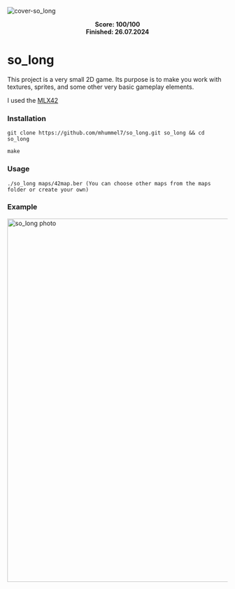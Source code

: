 ![cover-so_long](https://github.com/user-attachments/assets/4df01f73-8308-4ab9-be10-1acab0dab089)

<div align="center">
  <strong>Score: 100/100</strong><br>
  <strong>Finished: 26.07.2024</strong>
</div>

# so_long

This project is a very small 2D game.
Its purpose is to make you work with textures, sprites,
and some other very basic gameplay elements.

I used the <a href="https://github.com/codam-coding-college/MLX42">MLX42</a>

### Installation

```plaintext
git clone https://github.com/mhummel7/so_long.git so_long && cd so_long
```

```plaintext
make
```

### Usage
```plaintext
./so_long maps/42map.ber (You can choose other maps from the maps folder or create your own)
```

### Example

<img width="831" alt="so_long photo" src="https://github.com/user-attachments/assets/2d63aa70-9715-4049-85d7-01d9380b391e">
